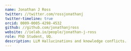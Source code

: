 ```yaml
---
name: Jonathan J Ross
twitter: //twitter.com/rossjonathanj
twitter-timeline: true
orcid: 0009-0005-4298-4532
github: //github.com/jonathanjross
website: //ielab.io/people/jonathan-j-ross
role: PhD Student, UQ.
description: LLM Hallucinations and knowledge conflicts.
---
```

